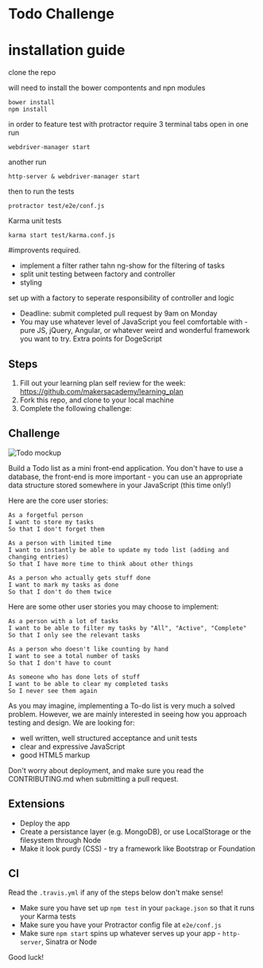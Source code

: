 # Todo Challenge

# installation guide

clone the repo

will need to install the bower compontents and npn modules
```
bower install
npm install
```

in order to feature test with protractor
require 3 terminal tabs open
in one run
```
webdriver-manager start
```
another run
```
http-server & webdriver-manager start
```
then to run the tests

```
protractor test/e2e/conf.js
```
Karma unit tests
```
karma start test/karma.conf.js
```

#improvents required.
* implement a filter rather tahn ng-show for the filtering of tasks
* split unit testing between factory and controller
* styling

set up with a factory to seperate responsibility of controller and logic



* Deadline: submit completed pull request by 9am on Monday
* You may use whatever level of JavaScript you feel comfortable with - pure JS, jQuery, Angular, or whatever weird and wonderful framework you want to try. Extra points for DogeScript

Steps
-------

1. Fill out your learning plan self review for the week: https://github.com/makersacademy/learning_plan
2. Fork this repo, and clone to your local machine
3. Complete the following challenge:

## Challenge

![Todo mockup](https://makersacademy.mybalsamiq.com/mockups/2914603.png?key=afabb09aef2901a2732515ae4349c1ec0458294b)

Build a Todo list as a mini front-end application. You don't have to use a database, the front-end is more important - you can use an appropriate data structure stored somewhere in your JavaScript (this time only!)

Here are the core user stories:

```
As a forgetful person
I want to store my tasks
So that I don't forget them

As a person with limited time
I want to instantly be able to update my todo list (adding and changing entries)
So that I have more time to think about other things

As a person who actually gets stuff done
I want to mark my tasks as done
So that I don't do them twice
```

Here are some other user stories you may choose to implement:

```
As a person with a lot of tasks
I want to be able to filter my tasks by "All", "Active", "Complete"
So that I only see the relevant tasks

As a person who doesn't like counting by hand
I want to see a total number of tasks
So that I don't have to count

As someone who has done lots of stuff
I want to be able to clear my completed tasks
So I never see them again
```

As you may imagine, implementing a To-do list is very much a solved problem. However, we are mainly interested in seeing how you approach testing and design. We are looking for:

* well written, well structured acceptance and unit tests
* clear and expressive JavaScript
* good HTML5 markup

Don't worry about deployment, and make sure you read the CONTRIBUTING.md when submitting a pull request.

## Extensions

* Deploy the app
* Create a persistance layer (e.g. MongoDB), or use LocalStorage or the filesystem through Node
* Make it look purdy (CSS) - try a framework like Bootstrap or Foundation

## CI

Read the `.travis.yml` if any of the steps below don't make sense!

* Make sure you have set up `npm test` in your `package.json` so that it runs your Karma tests
* Make sure you have your Protractor config file at `e2e/conf.js`
* Make sure `npm start` spins up whatever serves up your app - `http-server`, Sinatra or Node

Good luck!
